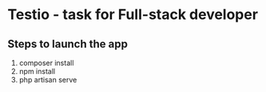 # Testio - task for Full-stack developer

## Steps to launch the app

1. composer install
2. npm install
3. php artisan serve
